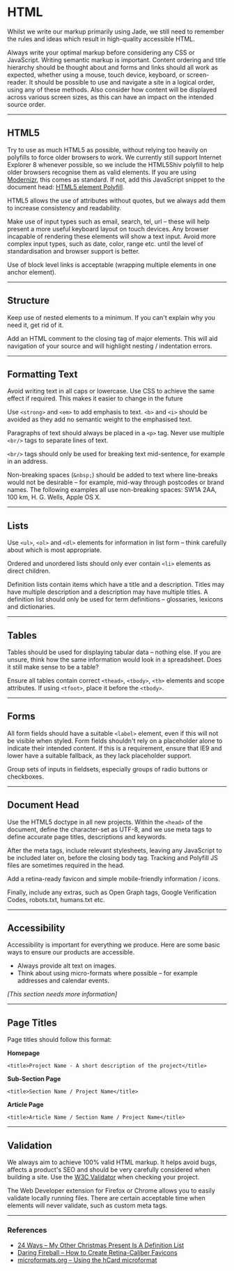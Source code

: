 # HTML

Whilst we write our markup primarily using Jade, we still need to remember the rules and ideas which result in high-quality accessible HTML.

Always write your optimal markup before considering any CSS or JavaScript. Writing semantic markup is important. Content ordering and title hierarchy should be thought about and forms and links should all work as expected, whether using a mouse, touch device, keyboard, or screen-reader. It should be possible to use and navigate a site in a logical order, using any of these methods. Also consider how content will be displayed across various screen sizes, as this can have an impact on the intended source order.

---

## HTML5

Try to use as much HTML5 as possible, without relying too heavily on polyfills to force older browsers to work. We currently still support Internet Explorer 8 whenever possible, so we include the HTML5Shiv polyfill to help older browsers recognise them as valid elements. If you are using [Modernizr](http://modernizr.com/), this comes as standard. If not, add this JavaScript snippet to the document head: [HTML5 element Polyfill](https://gist.github.com/jackbrewer/5894623).

HTML5 allows the use of attributes without quotes, but we always add them to increase consistency and readability.

Make use of input types such as email, search, tel, url – these will help present a more useful keyboard layout on touch devices. Any browser incapable of rendering these elements will show a text input. Avoid more complex input types, such as date, color, range etc. until the level of standardisation and browser support is better.

Use of block level links is acceptable (wrapping multiple elements in one anchor element).

---

## Structure

Keep use of nested elements to a minimum. If you can't explain why you need it, get rid of it.

Add an HTML comment to the closing tag of major elements. This will aid navigation of your source and will highlight nesting / indentation errors.

---

## Formatting Text

Avoid writing text in all caps or lowercase. Use CSS to achieve the same effect if required. This makes it easier to change in the future

Use `<strong>` and `<em>` to add emphasis to text. `<b>` and `<i>` should be avoided as they add no semantic weight to the emphasised text.

Paragraphs of text should always be placed in a `<p>` tag. Never use multiple `<br/>` tags to separate lines of text.

`<br/>` tags should only be used for breaking text mid-sentence, for example in an address.

Non-breaking spaces (`&nbsp;`) should be added to text where line-breaks would not be desirable – for example, mid-way through postcodes or brand names. The following examples all use non-breaking spaces: SW1A&nbsp;2AA, 100&nbsp;km, H.&nbsp;G.&nbsp;Wells, Apple&nbsp;OS&nbsp;X.

---

## Lists

Use `<ul>`, `<ol>` and `<dl>` elements for information in list form – think carefully about which is most appropriate.

Ordered and unordered lists should only ever contain `<li>` elements as direct children.

Definition lists contain items which have a title and a description. Titles may have multiple description and a description may have multiple titles. A definition list should only be used for term definitions – glossaries, lexicons and dictionaries.<sup><a class="reference-link" href="#ref-definition-lists"></a></sup>

---

## Tables

Tables should be used for displaying tabular data – nothing else. If you are unsure, think how the same information would look in a spreadsheet. Does it still make sense to be a table?

Ensure all tables contain correct `<thead>`, `<tbody>`, `<th>` elements and scope attributes. If using `<tfoot>`, place it before the `<tbody>`.

---

## Forms

All form fields should have a suitable `<label>` element, even if this will not be visible when styled. Form fields shouldn't rely on a placeholder alone to indicate their intended content. If this is a requirement, ensure that IE9 and lower have a suitable fallback, as they lack placeholder support.

Group sets of inputs in fieldsets, especially groups of radio buttons or checkboxes.

---

## Document Head

Use the HTML5 doctype in all new projects. Within the `<head>` of the document, define the character-set as UTF-8, and we use meta tags to define accurate page titles, descriptions and keywords.

After the meta tags, include relevant stylesheets, leaving any JavaScript to be included later on, before the closing body tag. Tracking and Polyfill JS files are sometimes required in the head.

Add a retina-ready favicon<sup><a class="reference-link" href="#ref-retina-favicon"></a></sup> and simple mobile-friendly information / icons.

Finally, include any extras, such as Open Graph tags, Google Verification Codes, robots.txt, humans.txt etc.

---

## Accessibility

Accessibility is important for everything we produce. Here are some basic ways to ensure our products are accessible.

* Always provide alt text on images.
* Think about using micro-formats where possible – for example addresses and calendar events<sup><a class="reference-link" href="#ref-microformats"></a></sup>.

*[This section needs more information]*

---

## Page Titles

Page titles should follow this format:

**Homepage**
```
<title>Project Name - A short description of the project</title>
```

**Sub-Section Page**
```
<title>Section Name / Project Name</title>
```

**Article Page**
```
<title>Article Name / Section Name / Project Name</title>
```

---

## Validation

We always aim to achieve 100% valid HTML markup. It helps avoid bugs, affects a product's SEO and should be very carefully considered when building a site. Use the [W3C Validator](http://validator.w3.org/) when checking your project.

The Web Developer extension for Firefox or Chrome allows you to easily validate locally running files. There are certain acceptable time when elements will never validate, such as custom meta tags.

---

### References

* <a id="ref-definition-lists" href="http://24ways.org/2007/my-other-christmas-present-is-a-definition-list/">24 Ways – My Other Christmas Present Is A Definition List</a>
* <a id="ref-retina-favicon" href="http://daringfireball.net/2013/01/retina_favicons">Daring Fireball – How to Create Retina-Caliber Favicons</a>
* <a id="ref-microformats" href="http://microformats.org/wiki/hcard">microformats.org – Using the hCard microformat</a>
